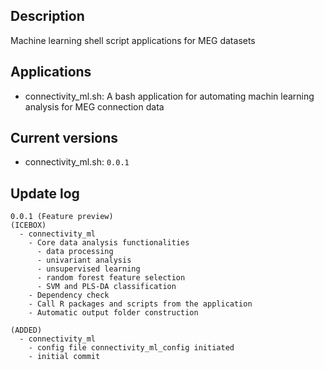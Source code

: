 ## **Description**
Machine learning shell script applications for MEG datasets


## **Applications**
- connectivity_ml.sh: A bash application for automating machin learning analysis for MEG connection data


## **Current versions**
- connectivity_ml.sh: `0.0.1`


## **Update log**
```
0.0.1 (Feature preview)
(ICEBOX)
  - connectivity_ml
    - Core data analysis functionalities
      - data processing
      - univariant analysis
      - unsupervised learning
      - random forest feature selection
      - SVM and PLS-DA classification
    - Dependency check
    - Call R packages and scripts from the application
    - Automatic output folder construction

(ADDED)
  - connectivity_ml
    - config file connectivity_ml_config initiated
    - initial commit
```
